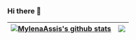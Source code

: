 ### Hi there 👋

| <a href="https://github.com/MylenaAssis/github-readme-stats"><img align="center" src="https://github-readme-stats.vercel.app/api?username=MylenaAssis&show_icons=true&include_all_commits=true&theme=cobalt&hide_border=true" alt="MylenaAssis's github stats" /></a> | <a href="https://github.com/MylenaAssis/github-readme-stats"><img align="center" src="https://github-readme-stats.vercel.app/api/top-langs/?username=MylenaAssis&layout=compact&theme=cobalt&hide_border=true" /></a> |
| ------------- | ------------- |

